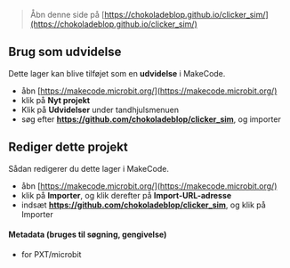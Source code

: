 
> Åbn denne side på [https://chokoladeblop.github.io/clicker_sim/](https://chokoladeblop.github.io/clicker_sim/)

## Brug som udvidelse

Dette lager kan blive tilføjet som en **udvidelse** i MakeCode.

* åbn [https://makecode.microbit.org/](https://makecode.microbit.org/)
* klik på **Nyt projekt**
* Klik på **Udvidelser** under tandhjulsmenuen
* søg efter **https://github.com/chokoladeblop/clicker_sim**, og importer

## Rediger dette projekt

Sådan redigerer du dette lager i MakeCode.

* åbn [https://makecode.microbit.org/](https://makecode.microbit.org/)
* klik på **Importer**, og klik derefter på **Import-URL-adresse**
* indsæt **https://github.com/chokoladeblop/clicker_sim**, og klik på Importer

#### Metadata (bruges til søgning, gengivelse)

* for PXT/microbit
<script src="https://makecode.com/gh-pages-embed.js"></script><script>makeCodeRender("{{ site.makecode.home_url }}", "{{ site.github.owner_name }}/{{ site.github.repository_name }}");</script>
